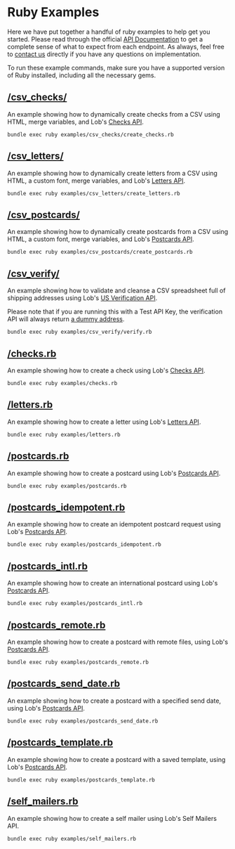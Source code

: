 # Ruby Examples

Here we have put together a handful of ruby examples to help get you started. Please read through the official [API Documentation](https://docs.lob.com) to get a complete sense of what to expect from each endpoint. As always, feel free to [contact us](https://lob.com/support) directly if you have any questions on implementation.

To run these example commands, make sure you have a supported version of Ruby installed, including all the necessary gems.

## [/csv_checks/](./csv_checks/)

An example showing how to dynamically create checks from a CSV using HTML, merge variables, and Lob's [Checks API](https://lob.com/services/checks).

```
bundle exec ruby examples/csv_checks/create_checks.rb
```

## [/csv_letters/](./csv_letters/)

An example showing how to dynamically create letters from a CSV using HTML, a custom font, merge variables, and Lob's [Letters API](https://lob.com/services/letters).

```
bundle exec ruby examples/csv_letters/create_letters.rb
```

## [/csv_postcards/](./csv_postcards/)

An example showing how to dynamically create postcards from a CSV using HTML, a custom font, merge variables, and Lob's [Postcards API](https://lob.com/services/postcards).

```
bundle exec ruby examples/csv_postcards/create_postcards.rb
```

## [/csv_verify/](./csv_verify/)

An example showing how to validate and cleanse a CSV spreadsheet full of shipping addresses using Lob's [US Verification API](https://lob.com/services/verifications).
  		  
Please note that if you are running this with a Test API Key, the verification API will always return [a dummy address](https://docs.lob.com/#section/US-Verifications-Test-Env).

```
bundle exec ruby examples/csv_verify/verify.rb
```

## [/checks.rb](./checks.rb)

An example showing how to create a check using Lob's [Checks API](https://lob.com/services/checks).

```
bundle exec ruby examples/checks.rb
```

## [/letters.rb](./letters.rb)

An example showing how to create a letter using Lob's [Letters API](https://lob.com/services/letters).

```
bundle exec ruby examples/letters.rb
```

## [/postcards.rb](./postcards.rb)

An example showing how to create a postcard using Lob's [Postcards API](https://lob.com/services/postcards).

```
bundle exec ruby examples/postcards.rb
```

## [/postcards_idempotent.rb](./postcards_idempotent.rb)

An example showing how to create an idempotent postcard request using Lob's [Postcards API](https://lob.com/services/postcards).

```
bundle exec ruby examples/postcards_idempotent.rb
```

## [/postcards_intl.rb](./postcards_intl.rb)

An example showing how to create an international postcard using Lob's [Postcards API](https://lob.com/services/postcards).

```
bundle exec ruby examples/postcards_intl.rb
```

## [/postcards_remote.rb](./postcards_remote.rb)

An example showing how to create a postcard with remote files, using Lob's [Postcards API](https://lob.com/services/postcards).

```
bundle exec ruby examples/postcards_remote.rb
```

## [/postcards_send_date.rb](./postcards_send_date.rb)

An example showing how to create a postcard with a specified send date, using Lob's [Postcards API](https://lob.com/services/postcards).

```
bundle exec ruby examples/postcards_send_date.rb
```

## [/postcards_template.rb](./postcards_template.rb)

An example showing how to create a postcard with a saved template, using Lob's [Postcards API](https://lob.com/services/postcards).

```
bundle exec ruby examples/postcards_template.rb
```

## [/self_mailers.rb](./self_mailers.rb)

An example showing how to create a self mailer using Lob's Self Mailers API.

```
bundle exec ruby examples/self_mailers.rb
```
